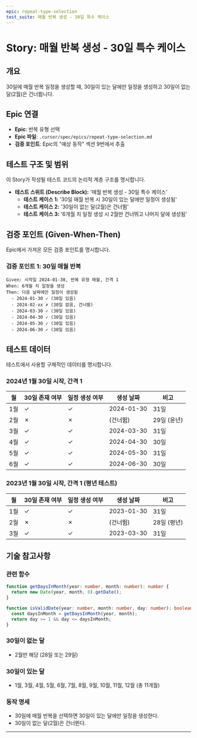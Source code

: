 ```yaml
---
epic: repeat-type-selection
test_suite: 매월 반복 생성 - 30일 특수 케이스
---
```


# Story: 매월 반복 생성 - 30일 특수 케이스

## 개요

30일에 매월 반복 일정을 생성할 때, 30일이 있는 달에만 일정을 생성하고 30일이 없는 달(2월)은 건너뜁니다.

## Epic 연결

- **Epic**: 반복 유형 선택
- **Epic 파일**: `.cursor/spec/epics/repeat-type-selection.md`
- **검증 포인트**: Epic의 "예상 동작" 섹션 9번에서 추출

## 테스트 구조 및 범위

이 Story가 작성될 테스트 코드의 논리적 계층 구조를 명시합니다.

- **테스트 스위트 (Describe Block):** '매월 반복 생성 - 30일 특수 케이스'
  - **테스트 케이스 1:** '30일 매월 반복 시 30일이 있는 달에만 일정이 생성됨'
  - **테스트 케이스 2:** '30일이 없는 달(2월)은 건너뜀'
  - **테스트 케이스 3:** '6개월 치 일정 생성 시 2월만 건너뛰고 나머지 달에 생성됨'

## 검증 포인트 (Given-When-Then)

Epic에서 가져온 모든 검증 포인트를 명시합니다.

### 검증 포인트 1: 30일 매월 반복

```
Given: 시작일 2024-01-30, 반복 유형 매월, 간격 1
When: 6개월 치 일정을 생성
Then: 다음 날짜에만 일정이 생성됨
  - 2024-01-30 ✓ (30일 있음)
  - 2024-02-xx ✗ (30일 없음, 건너뜀)
  - 2024-03-30 ✓ (30일 있음)
  - 2024-04-30 ✓ (30일 있음)
  - 2024-05-30 ✓ (30일 있음)
  - 2024-06-30 ✓ (30일 있음)
```

## 테스트 데이터

테스트에서 사용할 구체적인 데이터를 명시합니다.

### 2024년 1월 30일 시작, 간격 1

| 월  | 30일 존재 여부 | 일정 생성 여부 | 생성 날짜  | 비고        |
| --- | -------------- | -------------- | ---------- | ----------- |
| 1월 | ✓              | ✓              | 2024-01-30 | 31일        |
| 2월 | ✗              | ✗              | (건너뜀)   | 29일 (윤년) |
| 3월 | ✓              | ✓              | 2024-03-30 | 31일        |
| 4월 | ✓              | ✓              | 2024-04-30 | 30일        |
| 5월 | ✓              | ✓              | 2024-05-30 | 31일        |
| 6월 | ✓              | ✓              | 2024-06-30 | 30일        |

### 2023년 1월 30일 시작, 간격 1 (평년 테스트)

| 월  | 30일 존재 여부 | 일정 생성 여부 | 생성 날짜  | 비고        |
| --- | -------------- | -------------- | ---------- | ----------- |
| 1월 | ✓              | ✓              | 2023-01-30 | 31일        |
| 2월 | ✗              | ✗              | (건너뜀)   | 28일 (평년) |
| 3월 | ✓              | ✓              | 2023-03-30 | 31일        |

## 기술 참고사항

### 관련 함수

```typescript
function getDaysInMonth(year: number, month: number): number {
  return new Date(year, month, 0).getDate();
}

function isValidDate(year: number, month: number, day: number): boolean {
  const daysInMonth = getDaysInMonth(year, month);
  return day >= 1 && day <= daysInMonth;
}
```

### 30일이 없는 달

- 2월만 해당 (28일 또는 29일)

### 30일이 있는 달

- 1월, 3월, 4월, 5월, 6월, 7월, 8월, 9월, 10월, 11월, 12월 (총 11개월)

### 동작 명세

- 30일에 매월 반복을 선택하면 30일이 있는 달에만 일정을 생성한다.
- 30일이 없는 달(2월)은 건너뛴다.

---
